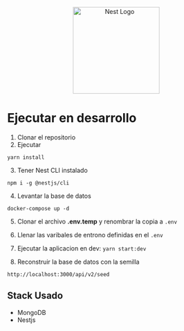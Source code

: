<p align="center">
  <a href="http://nestjs.com/" target="blank"><img src="https://nestjs.com/img/logo-small.svg" width="200" alt="Nest Logo" /></a>
</p>

# Ejecutar en desarrollo

1. Clonar el repositorio
2. Ejecutar
```
yarn install
```
3. Tener Nest CLI instalado
```
npm i -g @nestjs/cli
```
4. Levantar la base de datos
```
docker-compose up -d
```
5. Clonar el archivo __.env.temp__ y renombrar la copia a ```.env```

6. Llenar las varibales de entrono definidas en el ```.env```

7. Ejecutar la aplicacion en dev:
```yarn start:dev```

8. Reconstruir la base de datos con la semilla
```
http://localhost:3000/api/v2/seed
```

## Stack Usado
* MongoDB
* Nestjs